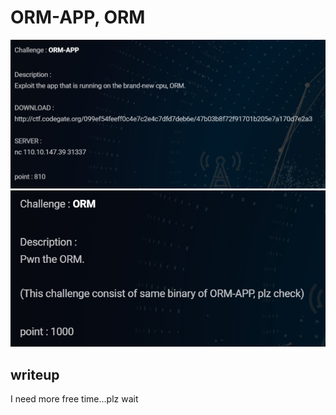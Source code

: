# ORM-APP, ORM

![description1](images/ORM-APP_description.png)
![description2](images/ORM_description.png)


## writeup

I need more free time...plz wait
